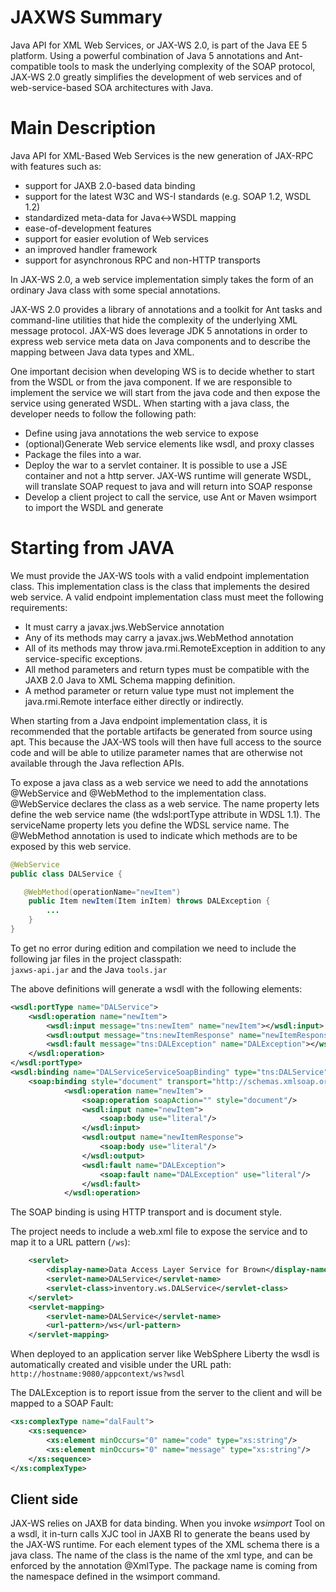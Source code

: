 # JAXWS Summary
Java API for XML Web Services, or JAX-WS 2.0, is part of the Java EE 5 platform. Using a powerful combination of Java 5 annotations and Ant-compatible tools to mask the underlying complexity of the SOAP protocol, JAX-WS 2.0 greatly simplifies the development of web services and of web-service-based SOA architectures with Java.

# Main Description
Java API for XML-Based Web Services is the new generation of JAX-RPC with features such as:

* support for JAXB 2.0-based data binding
* support for the latest W3C and WS-I standards (e.g. SOAP 1.2, WSDL 1.2)
* standardized meta-data for Java<->WSDL mapping
* ease-of-development features
* support for easier evolution of Web services
* an improved handler framework
* support for asynchronous RPC and non-HTTP transports

In JAX-WS 2.0, a web service implementation simply takes the form of an ordinary Java class with some special annotations.

JAX-WS 2.0 provides a library of annotations and a toolkit for Ant tasks and command-line utilities that hide the complexity of the underlying XML message protocol. JAX-WS does leverage JDK 5 annotations in order to express web service meta data on Java components and to describe the mapping between Java data types and XML.

One important decision when developing WS is to decide whether to start from the WSDL or from the java component. If we are responsible to implement the service we will start from the java code and then expose the service using generated WSDL. When starting with a java class, the developer needs to follow the following path:

* Define using java annotations the web service to expose
* (optional)Generate Web service elements like wsdl, and proxy classes
* Package the files into a war.
* Deploy the war to a servlet container. It is possible to use a JSE container and not a http server. JAX-WS runtime will generate WSDL, will translate SOAP request to java and will return into SOAP response
* Develop a client project to call the service, use Ant or Maven wsimport to import the WSDL and generate


# Starting from JAVA
We must provide the JAX-WS tools with a valid endpoint implementation class. This implementation class is the class that implements the desired web service. A valid endpoint implementation class must meet the following requirements:

* It must carry a javax.jws.WebService annotation
* Any of its methods may carry a javax.jws.WebMethod annotation
* All of its methods may throw java.rmi.RemoteException in addition to any service-specific exceptions.
* All method parameters and return types must be compatible with the JAXB 2.0 Java to XML Schema mapping definition.
* A method parameter or return value type must not implement the java.rmi.Remote interface either directly or indirectly.

When starting from a Java endpoint implementation class, it is recommended that the portable artifacts be generated from source using apt. This because the JAX-WS tools will then have full access to the source code and will be able to utilize parameter names that are otherwise not available through the Java reflection APIs.

To expose a java class as a web service we need to add the annotations @WebService and @WebMethod to the implementation class. @WebService declares the class as a web service. The name property lets define the web service name (the wdsl:portType attribute in WDSL 1.1). The serviceName property lets you define the WDSL service name. The @WebMethod annotation is used to indicate which methods are to be exposed by this web service.
```java
@WebService
public class DALService {

   @WebMethod(operationName="newItem")
	public Item newItem(Item inItem) throws DALException {
		...
	}
}
```

To get no error during edition and compilation we need to include the following jar files in the project classpath:  
`jaxws-api.jar` and the Java `tools.jar`

The above definitions will generate a wsdl with the following elements:
```xml
<wsdl:portType name="DALService">
	<wsdl:operation name="newItem">
		<wsdl:input message="tns:newItem" name="newItem"></wsdl:input>
		<wsdl:output message="tns:newItemResponse" name="newItemResponse"></wsdl:output>
		<wsdl:fault message="tns:DALException" name="DALException"></wsdl:fault>
	</wsdl:operation>
</wsdl:portType>
<wsdl:binding name="DALServiceServiceSoapBinding" type="tns:DALService">
	<soap:binding style="document" transport="http://schemas.xmlsoap.org/soap/http"/>
			<wsdl:operation name="newItem">
				<soap:operation soapAction="" style="document"/>
				<wsdl:input name="newItem">
					<soap:body use="literal"/>
				</wsdl:input>
				<wsdl:output name="newItemResponse">
					<soap:body use="literal"/>
				</wsdl:output>
				<wsdl:fault name="DALException">
					<soap:fault name="DALException" use="literal"/>
				</wsdl:fault>
			</wsdl:operation>
```
The SOAP binding is using HTTP transport and is document style.

The project needs to include a web.xml file to expose the service and to map it to a URL pattern (`/ws`):

```xml
	<servlet>
		<display-name>Data Access Layer Service for Brown</display-name>
		<servlet-name>DALService</servlet-name>
		<servlet-class>inventory.ws.DALService</servlet-class>
	</servlet>
	<servlet-mapping>
		<servlet-name>DALService</servlet-name>
		<url-pattern>/ws</url-pattern>
	</servlet-mapping>
```

When deployed to an application server like WebSphere Liberty the wsdl is automatically created and visible under the URL path:
`http://hostname:9080/appcontext/ws?wsdl`

The DALException is to report issue from the server to the client and will be mapped to a SOAP Fault:
```xml
<xs:complexType name="dalFault">
	<xs:sequence>
		<xs:element minOccurs="0" name="code" type="xs:string"/>
		<xs:element minOccurs="0" name="message" type="xs:string"/>
	</xs:sequence>
</xs:complexType>
```

## Client side
JAX-WS relies on JAXB for data binding. When you invoke *wsimport* Tool on a wsdl, it in-turn calls XJC tool in JAXB RI to generate the beans used by the JAX-WS runtime. For each element types of the XML schema there is a java class. The name of the class is the name of the xml type, and can be enforced by the annotation @XmlType. The package name is coming from the namespace defined in the wsimport command.
